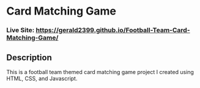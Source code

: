 # Card Matching Game
### Live Site: https://gerald2399.github.io/Football-Team-Card-Matching-Game/

## Description
This is a football team themed card matching game project I created using HTML, CSS, and Javascript.
